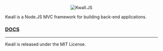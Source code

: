<div align="center"><img src="https://i.imgur.com/1svl8nN.png" alt="Kwall.JS" title="Kwall.JS"></div>

Kwall is a Node.JS MVC framework for building  back-end applications.

### [DOCS](https://kwalljs.github.io/)

---

Kwall is released under the MIT License.
